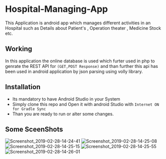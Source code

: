 # Hospital-Managing-App
This Application is android app which manages different activities in an Hospital such as Details about Patient's , Operation theater , Medicine Stock etc.

## Working 
In this application the online database is used which furter used in php to genrate the REST API for `(GET,POST Response)` and than further this api has been used in android application by json parsing using volly library.

## Installation
* Its mandatory to have Android Studio in your System
* Simply clone this repo and Open it with android Studio with `Internet ON for Gradle Sync` 
* Than you are ready to run or alter some changes.

## Some SceenShots
![Screenshot_2019-02-28-14-24-41](https://user-images.githubusercontent.com/39195953/54364309-a5a90d80-4692-11e9-9d07-927195a5c84d.png)
![Screenshot_2019-02-28-14-25-08](https://user-images.githubusercontent.com/39195953/54364324-ad68b200-4692-11e9-9c34-cc1d9c80dff0.png)
![Screenshot_2019-02-28-14-25-15](https://user-images.githubusercontent.com/39195953/54364330-ae99df00-4692-11e9-87f6-2a312b6f1c2f.png)
![Screenshot_2019-02-28-14-25-55](https://user-images.githubusercontent.com/39195953/54364331-afcb0c00-4692-11e9-9d0b-577b5251dcdd.png)
![Screenshot_2019-02-28-14-26-01](https://user-images.githubusercontent.com/39195953/54364334-b0fc3900-4692-11e9-9811-0baaea3869b3.png)
